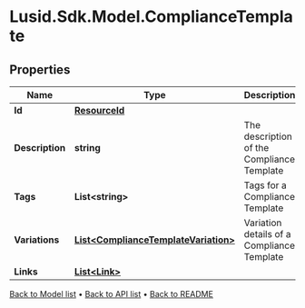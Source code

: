 # Lusid.Sdk.Model.ComplianceTemplate

## Properties

Name | Type | Description | Notes
------------ | ------------- | ------------- | -------------
**Id** | [**ResourceId**](ResourceId.md) |  | 
**Description** | **string** | The description of the Compliance Template | 
**Tags** | **List&lt;string&gt;** | Tags for a Compliance Template | [optional] 
**Variations** | [**List&lt;ComplianceTemplateVariation&gt;**](ComplianceTemplateVariation.md) | Variation details of a Compliance Template | 
**Links** | [**List&lt;Link&gt;**](Link.md) |  | [optional] 

[Back to Model list](../README.md#documentation-for-models) &#8226; [Back to API list](../README.md#documentation-for-api-endpoints) &#8226; [Back to README](../README.md)

